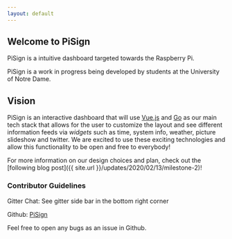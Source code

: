 ```yaml
---
layout: default
---
```


## Welcome to PiSign

PiSign is a intuitive dashboard targeted towards the Raspberry Pi.

PiSign is a work in progress being developed by students at the University
of Notre Dame.

## Vision

PiSign is an interactive dashboard that will use [Vue.js](https://vuejs.org/) and [Go](https://golang.org/) as our main tech stack that allows for the user to customize the layout and see different information feeds via <em>widgets</em> such as time, system info, weather, picture slideshow and twitter. We are excited to use these exciting technologies and allow this functionality to be open and free to everybody!

For more information on our design choices and plan, check out the [following blog post]({{ site.url }}/updates/2020/02/13/milestone-2)!

### Contributor Guidelines

Gitter Chat: See gitter side bar in the bottom right corner

Github: [PiSign](https://github.com/pisign)

Feel free to open any bugs as an issue in Github.
